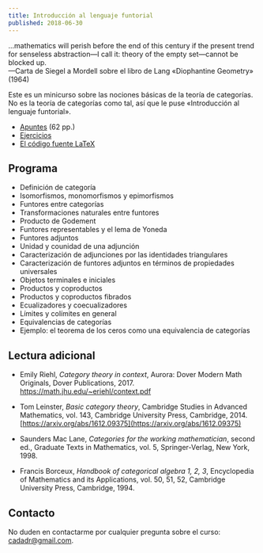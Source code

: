 ```yaml
---
title: Introducción al lenguaje funtorial
published: 2018-06-30
---
```


<p class="epigraph">...mathematics will perish before the end of this century if
the present trend for senseless abstraction—I call it: theory of the empty
set—cannot be blocked up.<br>
—Carta de Siegel a Mordell sobre el libro de Lang «Diophantine Geometry» (1964)</p>

Este es un minicurso sobre las nociones básicas de la teoría de categorías.
No es la teoría de categorías como tal, así que le puse
«Introducción al lenguaje funtorial».

* <a href="categorias.pdf" class="pdf-link">Apuntes</a> (62 pp.)
* <a href="tarea-categorias.pdf" class="pdf-link">Ejercicios</a>
* <a href="https://github.com/alexey-beshenov/notas-san-salvador/tree/master/categorias" class="git-link">El código fuente LaTeX</a>


## Programa

* Definición de categoría
* Isomorfismos, monomorfismos y epimorfismos
* Funtores entre categorías
* Transformaciones naturales entre funtores
* Producto de Godement
* Funtores representables y el lema de Yoneda
* Funtores adjuntos
* Unidad y counidad de una adjunción
* Caracterización de adjunciones por las identidades triangulares
* Caracterización de funtores adjuntos en términos de propiedades universales
* Objetos terminales e iniciales
* Productos y coproductos
* Productos y coproductos fibrados
* Ecualizadores y coecualizadores
* Límites y colímites en general
* Equivalencias de categorías
* Ejemplo: el teorema de los ceros como una equivalencia de categorías


## Lectura adicional

* Emily Riehl, *Category theory in context*,
  Aurora: Dover Modern Math Originals, Dover Publications, 2017.<br>
  <a href="https://math.jhu.edu/~eriehl/context.pdf" class="pdf-link">https://math.jhu.edu/~eriehl/context.pdf</a>

* Tom Leinster, *Basic category theory*,
  Cambridge Studies in Advanced Mathematics, vol. 143,
  Cambridge University Press, Cambridge, 2014.<br>
  [https://arxiv.org/abs/1612.09375](https://arxiv.org/abs/1612.09375)

* Saunders Mac Lane, *Categories for the working mathematician*,
  second ed., Graduate Texts in Mathematics, vol. 5,
  Springer-Verlag, New York, 1998.

* Francis Borceux, *Handbook of categorical algebra 1, 2, 3*,
  Encyclopedia of Mathematics and its Applications, vol. 50, 51, 52,
  Cambridge University Press, Cambridge, 1994.


## Contacto

No duden en contactarme por cualquier pregunta sobre el curso:
[cadadr@gmail.com](mailto:cadadr@gmail.com).
